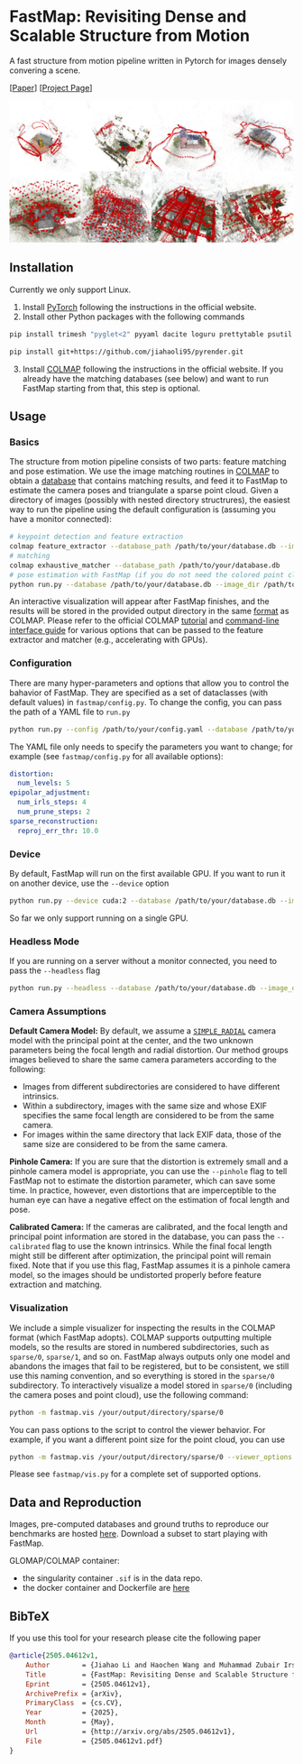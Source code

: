 # FastMap: Revisiting Dense and Scalable Structure from Motion
A fast structure from motion pipeline written in Pytorch for images densely convering a scene.

\[[Paper](http://arxiv.org/abs/2505.04612)\] \[[Project Page](https://jiahao.ai/fastmap)\]

![teaser](assets/teaser.png)

## Installation
Currently we only support Linux.
1. Install [PyTorch](https://pytorch.org) following the instructions in the official website.
2. Install other Python packages with the following commands
```bash
pip install trimesh "pyglet<2" pyyaml dacite loguru prettytable psutil
```
```bash
pip install git+https://github.com/jiahaoli95/pyrender.git
```
3. Install [COLMAP](https://colmap.github.io/install.html) following the instructions in the official website. If you already have the matching databases (see below) and want to run FastMap starting from that, this step is optional.

## Usage

### Basics
The structure from motion pipeline consists of two parts: feature matching and pose estimation. We use the image matching routines in [COLMAP](https://colmap.github.io/tutorial.html) to obtain a [database](https://colmap.github.io/database.html) that contains matching results, and feed it to FastMap to estimate the camera poses and triangulate a sparse point cloud. Given a directory of images (possibly with nested directory structrures), the easiest way to run the pipeline using the default configuration is (assuming you have a monitor connected):
```bash
# keypoint detection and feature extraction
colmap feature_extractor --database_path /path/to/your/database.db --image_path /path/to/your/image/directory
# matching
colmap exhaustive_matcher --database_path /path/to/your/database.db
# pose estimation with FastMap (if you do not need the colored point cloud, you may omit the --image_dir option)
python run.py --database /path/to/your/database.db --image_dir /path/to/your/image/directory --output_dir /your/output/directory
```
An interactive visualization will appear after FastMap finishes, and the results will be stored in the provided output directory in the same [format](https://colmap.github.io/format.html) as COLMAP. Please refer to the official COLMAP [tutorial](https://colmap.github.io/tutorial.html) and [command-line interface guide](https://colmap.github.io/cli.html) for various options that can be passed to the feature extractor and matcher (e.g., accelerating with GPUs).

### Configuration
There are many hyper-parameters and options that allow you to control the bahavior of FastMap. They are specified as a set of dataclasses (with default values) in `fastmap/config.py`. To change the config, you can pass the path of a YAML file to `run.py`
```bash
python run.py --config /path/to/your/config.yaml --database /path/to/your/database.db --image_dir /path/to/your/image/directory --output_dir /your/output/directory
```
The YAML file only needs to specify the parameters you want to change; for example (see `fastmap/config.py` for all available options):
```yaml
distortion: 
  num_levels: 5
epipolar_adjustment:
  num_irls_steps: 4
  num_prune_steps: 2
sparse_reconstruction:
  reproj_err_thr: 10.0
```

### Device
By default, FastMap will run on the first available GPU. If you want to run it on another device, use the `--device` option
```bash
python run.py --device cuda:2 --database /path/to/your/database.db --image_dir /path/to/your/image/directory --output_dir /your/output/directory
```
So far we only support running on a single GPU.

### Headless Mode
If you are running on a server without a monitor connected, you need to pass the `--headless` flag
```bash
python run.py --headless --database /path/to/your/database.db --image_dir /path/to/your/image/directory --output_dir /your/output/directory
```

### Camera Assumptions
**Default Camera Model:** By default, we assume a [`SIMPLE_RADIAL`](https://colmap.github.io/cameras.html) camera model with the principal point at the center, and the two unknown parameters being the focal length and radial distortion. Our method groups images believed to share the same camera parameters according to the following:
- Images from different subdirectories are considered to have different intrinsics.
- Within a subdirectory, images with the same size and whose EXIF specifies the same focal length are considered to be from the same camera.
- For images within the same directory that lack EXIF data, those of the same size are considered to be from the same camera.

**Pinhole Camera:** If you are sure that the distortion is extremely small and a pinhole camera model is appropriate, you can use the `--pinhole` flag to tell FastMap not to estimate the distortion parameter, which can save some time. In practice, however, even distortions that are imperceptible to the human eye can have a negative effect on the estimation of focal length and pose.

**Calibrated Camera:** If the cameras are calibrated, and the focal length and principal point information are stored in the database, you can pass the `--calibrated` flag to use the known intrinsics. While the final focal length might still be different after optimization, the principal point will remain fixed. Note that if you use this flag, FastMap assumes it is a pinhole camera model, so the images should be undistorted properly before feature extraction and matching.


### Visualization
We include a simple visualizer for inspecting the results in the COLMAP format (which FastMap adopts). COLMAP supports outputting multiple models, so the results are stored in numbered subdirectories, such as `sparse/0`, `sparse/1`, and so on. FastMap always outputs only one model and abandons the images that fail to be registered, but to be consistent, we still use this naming convention, and so everything is stored in the `sparse/0` subdirectory. To interactively visualize a model stored in `sparse/0` (including the camera poses and point cloud), use the following command:
```bash
python -m fastmap.vis /your/output/directory/sparse/0
```
You can pass options to the script to control the viewer behavior. For example, if you want a different point size for the point cloud, you can use
```bash
python -m fastmap.vis /your/output/directory/sparse/0 --viewer_options point_size=5
```
Please see `fastmap/vis.py` for a complete set of supported options.

## Data and Reproduction
Images, pre-computed databases and ground truths to reproduce our benchmarks are hosted [here](https://huggingface.co/datasets/whc/fastmap_sfm). Download a subset to start playing with FastMap. 

GLOMAP/COLMAP container:
- the singularity container `.sif` is in the data repo.
- the docker container and Dockerfile are [here](https://hub.docker.com/r/haochenw/glomap/tags)

## BibTeX
If you use this tool for your research please cite the following paper
```bibtex
@article{2505.04612v1,
    Author        = {Jiahao Li and Haochen Wang and Muhammad Zubair Irshad and Igor Vasiljevic and Matthew R. Walter and Vitor Campagnolo Guizilini and Greg Shakhnarovich},
    Title         = {FastMap: Revisiting Dense and Scalable Structure from Motion},
    Eprint        = {2505.04612v1},
    ArchivePrefix = {arXiv},
    PrimaryClass  = {cs.CV},
    Year          = {2025},
    Month         = {May},
    Url           = {http://arxiv.org/abs/2505.04612v1},
    File          = {2505.04612v1.pdf}
}
```

